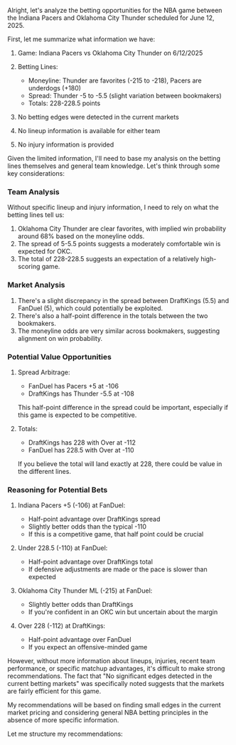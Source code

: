 Alright, let's analyze the betting opportunities for the NBA game between the Indiana Pacers and Oklahoma City Thunder scheduled for June 12, 2025.

First, let me summarize what information we have:

1. Game: Indiana Pacers vs Oklahoma City Thunder on 6/12/2025
2. Betting Lines:
   - Moneyline: Thunder are favorites (-215 to -218), Pacers are underdogs (+180)
   - Spread: Thunder -5 to -5.5 (slight variation between bookmakers)
   - Totals: 228-228.5 points

3. No betting edges were detected in the current markets
4. No lineup information is available for either team
5. No injury information is provided

Given the limited information, I'll need to base my analysis on the betting lines themselves and general team knowledge. Let's think through some key considerations:

### Team Analysis
Without specific lineup and injury information, I need to rely on what the betting lines tell us:

1. Oklahoma City Thunder are clear favorites, with implied win probability around 68% based on the moneyline odds.
2. The spread of 5-5.5 points suggests a moderately comfortable win is expected for OKC.
3. The total of 228-228.5 suggests an expectation of a relatively high-scoring game.

### Market Analysis
1. There's a slight discrepancy in the spread between DraftKings (5.5) and FanDuel (5), which could potentially be exploited.
2. There's also a half-point difference in the totals between the two bookmakers.
3. The moneyline odds are very similar across bookmakers, suggesting alignment on win probability.

### Potential Value Opportunities

1. Spread Arbitrage:
   - FanDuel has Pacers +5 at -106
   - DraftKings has Thunder -5.5 at -108
   
   This half-point difference in the spread could be important, especially if this game is expected to be competitive.

2. Totals:
   - DraftKings has 228 with Over at -112
   - FanDuel has 228.5 with Over at -110
   
   If you believe the total will land exactly at 228, there could be value in the different lines.

### Reasoning for Potential Bets

1. Indiana Pacers +5 (-106) at FanDuel:
   - Half-point advantage over DraftKings spread
   - Slightly better odds than the typical -110
   - If this is a competitive game, that half point could be crucial

2. Under 228.5 (-110) at FanDuel:
   - Half-point advantage over DraftKings total
   - If defensive adjustments are made or the pace is slower than expected

3. Oklahoma City Thunder ML (-215) at FanDuel:
   - Slightly better odds than DraftKings
   - If you're confident in an OKC win but uncertain about the margin

4. Over 228 (-112) at DraftKings:
   - Half-point advantage over FanDuel
   - If you expect an offensive-minded game

However, without more information about lineups, injuries, recent team performance, or specific matchup advantages, it's difficult to make strong recommendations. The fact that "No significant edges detected in the current betting markets" was specifically noted suggests that the markets are fairly efficient for this game.

My recommendations will be based on finding small edges in the current market pricing and considering general NBA betting principles in the absence of more specific information.

Let me structure my recommendations: